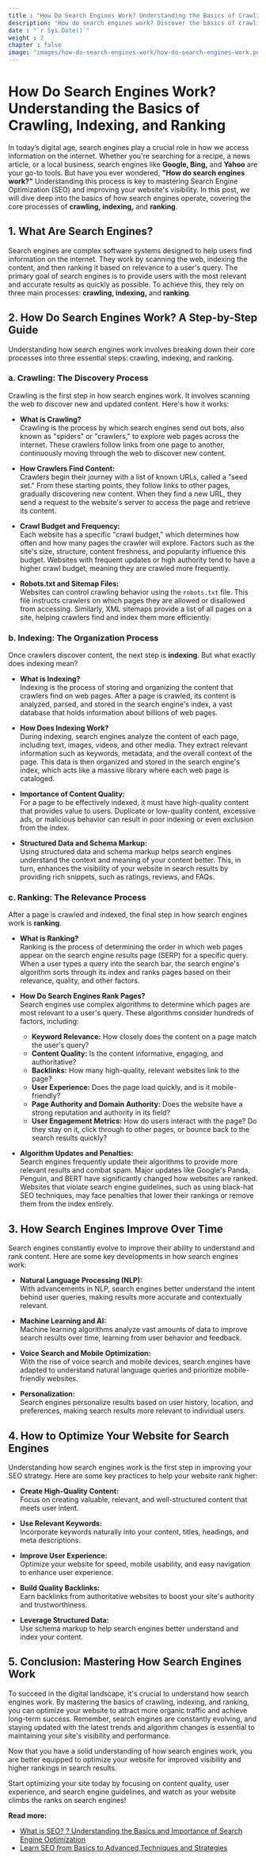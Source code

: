 ```yaml
---
title : "How Do Search Engines Work? Understanding the Basics of Crawling, Indexing, and Ranking"
description: "How do search engines work? Discover the basics of crawling, indexing, and ranking to understand how search engines like Google and Bing find and rank websites."
date : "`r Sys.Date()`"
weight : 2
chapter : false
image: "images/how-do-search-engines-work/how-do-search-engines-work.png"
---
```

# How Do Search Engines Work? Understanding the Basics of Crawling, Indexing, and Ranking

In today’s digital age, search engines play a crucial role in how we access information on the internet. Whether you're searching for a recipe, a news article, or a local business, search engines like **Google, Bing,** and **Yahoo** are your go-to tools. But have you ever wondered, **"How do search engines work?"** Understanding this process is key to mastering Search Engine Optimization (SEO) and improving your website's visibility. In this post, we will dive deep into the basics of how search engines operate, covering the core processes of **crawling, indexing,** and **ranking**.

## 1. What Are Search Engines?

Search engines are complex software systems designed to help users find information on the internet. They work by scanning the web, indexing the content, and then ranking it based on relevance to a user's query. The primary goal of search engines is to provide users with the most relevant and accurate results as quickly as possible. To achieve this, they rely on three main processes: **crawling, indexing,** and **ranking**.

## 2. How Do Search Engines Work? A Step-by-Step Guide

Understanding how search engines work involves breaking down their core processes into three essential steps: crawling, indexing, and ranking.

### a. Crawling: The Discovery Process

Crawling is the first step in how search engines work. It involves scanning the web to discover new and updated content. Here's how it works:

- **What is Crawling?**  
  Crawling is the process by which search engines send out bots, also known as "spiders" or "crawlers," to explore web pages across the internet. These crawlers follow links from one page to another, continuously moving through the web to discover new content.

- **How Crawlers Find Content:**  
  Crawlers begin their journey with a list of known URLs, called a "seed set." From these starting points, they follow links to other pages, gradually discovering new content. When they find a new URL, they send a request to the website's server to access the page and retrieve its content.

- **Crawl Budget and Frequency:**  
  Each website has a specific "crawl budget," which determines how often and how many pages the crawler will explore. Factors such as the site's size, structure, content freshness, and popularity influence this budget. Websites with frequent updates or high authority tend to have a higher crawl budget, meaning they are crawled more frequently.

- **Robots.txt and Sitemap Files:**  
  Websites can control crawling behavior using the `robots.txt` file. This file instructs crawlers on which pages they are allowed or disallowed from accessing. Similarly, XML sitemaps provide a list of all pages on a site, helping crawlers find and index them more efficiently.

### b. Indexing: The Organization Process

Once crawlers discover content, the next step is **indexing**. But what exactly does indexing mean?

- **What is Indexing?**  
  Indexing is the process of storing and organizing the content that crawlers find on web pages. After a page is crawled, its content is analyzed, parsed, and stored in the search engine's index, a vast database that holds information about billions of web pages.

- **How Does Indexing Work?**  
  During indexing, search engines analyze the content of each page, including text, images, videos, and other media. They extract relevant information such as keywords, metadata, and the overall context of the page. This data is then organized and stored in the search engine's index, which acts like a massive library where each web page is cataloged.

- **Importance of Content Quality:**  
  For a page to be effectively indexed, it must have high-quality content that provides value to users. Duplicate or low-quality content, excessive ads, or malicious behavior can result in poor indexing or even exclusion from the index.

- **Structured Data and Schema Markup:**  
  Using structured data and schema markup helps search engines understand the context and meaning of your content better. This, in turn, enhances the visibility of your website in search results by providing rich snippets, such as ratings, reviews, and FAQs.

### c. Ranking: The Relevance Process

After a page is crawled and indexed, the final step in how search engines work is **ranking**.

- **What is Ranking?**  
  Ranking is the process of determining the order in which web pages appear on the search engine results page (SERP) for a specific query. When a user types a query into the search bar, the search engine's algorithm sorts through its index and ranks pages based on their relevance, quality, and other factors.

- **How Do Search Engines Rank Pages?**  
  Search engines use complex algorithms to determine which pages are most relevant to a user's query. These algorithms consider hundreds of factors, including:

    - **Keyword Relevance:** How closely does the content on a page match the user's query?
    - **Content Quality:** Is the content informative, engaging, and authoritative?
    - **Backlinks:** How many high-quality, relevant websites link to the page?
    - **User Experience:** Does the page load quickly, and is it mobile-friendly?
    - **Page Authority and Domain Authority:** Does the website have a strong reputation and authority in its field?
    - **User Engagement Metrics:** How do users interact with the page? Do they stay on it, click through to other pages, or bounce back to the search results quickly?

- **Algorithm Updates and Penalties:**  
  Search engines frequently update their algorithms to provide more relevant results and combat spam. Major updates like Google's Panda, Penguin, and BERT have significantly changed how websites are ranked. Websites that violate search engine guidelines, such as using black-hat SEO techniques, may face penalties that lower their rankings or remove them from the index entirely.

## 3. How Search Engines Improve Over Time

Search engines constantly evolve to improve their ability to understand and rank content. Here are some key developments in how search engines work:

- **Natural Language Processing (NLP):**  
  With advancements in NLP, search engines better understand the intent behind user queries, making results more accurate and contextually relevant.

- **Machine Learning and AI:**  
  Machine learning algorithms analyze vast amounts of data to improve search results over time, learning from user behavior and feedback.

- **Voice Search and Mobile Optimization:**  
  With the rise of voice search and mobile devices, search engines have adapted to understand natural language queries and prioritize mobile-friendly websites.

- **Personalization:**  
  Search engines personalize results based on user history, location, and preferences, making search results more relevant to individual users.

## 4. How to Optimize Your Website for Search Engines

Understanding how search engines work is the first step in improving your SEO strategy. Here are some key practices to help your website rank higher:

- **Create High-Quality Content:**  
  Focus on creating valuable, relevant, and well-structured content that meets user intent.

- **Use Relevant Keywords:**  
  Incorporate keywords naturally into your content, titles, headings, and meta descriptions.

- **Improve User Experience:**  
  Optimize your website for speed, mobile usability, and easy navigation to enhance user experience.

- **Build Quality Backlinks:**  
  Earn backlinks from authoritative websites to boost your site's authority and trustworthiness.

- **Leverage Structured Data:**  
  Use schema markup to help search engines better understand and index your content.

## 5. Conclusion: Mastering How Search Engines Work

To succeed in the digital landscape, it's crucial to understand how search engines work. By mastering the basics of crawling, indexing, and ranking, you can optimize your website to attract more organic traffic and achieve long-term success. Remember, search engines are constantly evolving, and staying updated with the latest trends and algorithm changes is essential to maintaining your site's visibility and performance.

Now that you have a solid understanding of how search engines work, you are better equipped to optimize your website for improved visibility and higher rankings in search results.

Start optimizing your site today by focusing on content quality, user experience, and search engine guidelines, and watch as your website climbs the ranks on search engines!

**Read more:** 

+ [What is SEO? ? Understanding the Basics and Importance of Search Engine Optimization](../what-is-seo/_index.md)
+ [Learn SEO from Basics to Advanced,Techniques and Strategies](../_index.md)